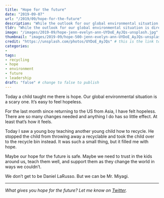 ```yaml
---
title: "Hope for the future"
date: "2019-09-07"
url: "/2019/09/hope-for-the-future"
description: "While the outlook for our global environmental situation is dire, we may have a last, best hope in the children around us."
tldr: "While the outlook for our global environmental situation is dire, we may have a last, best hope in the children around us."
image: "/images/2019-09/hope-jenn-evelyn-ann-UYDoE_AyJQs-unsplash.jpg" # default width is 1280, path starts with "img/whatever.ext"
thumbnail: "images/2019-09/hope-500-jenn-evelyn-ann-UYDoE_AyJQs-unsplash.jpeg" # default size should be 500x500, path starts with "img/whatever.ext"
credit: "https://unsplash.com/photos/UYDoE_AyJQs" # this is the link to the page the image came from 
categories:
- 
tags: 
- recycling
- hope
- environment
- future
- leadership
draft: "false" # change to false to publish
---
```


Today a child taught me there is hope. Our global environmental situation is a scary one. It’s easy to feel hopeless. 

For the last month since returning to the US from Asia, I have felt hopeless. There are so many changes needed and anything I do has so little effect. At least that’s how it feels.

Today I saw a young boy teaching another young child how to recycle. He stopped the child from throwing away a recyclable and took the child over to the recycle bin instead. It was such a small thing, but it filled me with hope. 

Maybe our hope for the future is safe. Maybe we need to trust in the kids around us, teach them well, and support them as they change the world in ways we couldn’t.

We don’t get to be Daniel LaRusso. But we can be Mr. Miyagi. 

---

*What gives you hope for the future? Let me know on [Twitter](https://twitter.com/adamtervort/).*